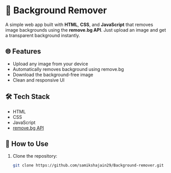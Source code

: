 # 🧼 Background Remover

A simple web app built with **HTML**, **CSS**, and **JavaScript** that removes image backgrounds using the **remove.bg API**. Just upload an image and get a transparent background instantly.

## 🌐 Features

- Upload any image from your device
- Automatically removes background using remove.bg
- Download the background-free image
- Clean and responsive UI

## 🛠️ Tech Stack

- HTML  
- CSS  
- JavaScript  
- [remove.bg API](https://www.remove.bg/api)

## 🚀 How to Use

1. Clone the repository:
   ```bash
   git clone https://github.com/samikshajain29/Background-remover.git
